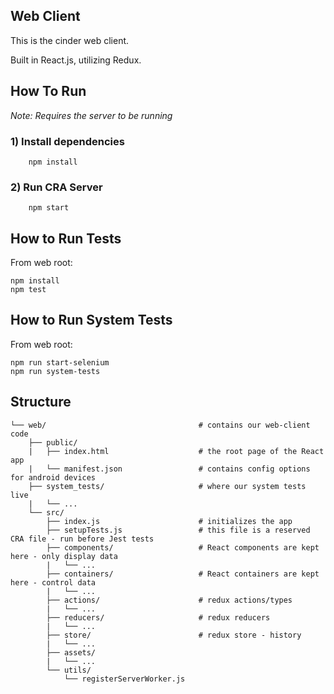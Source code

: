 Web Client
---

This is the cinder web client.

Built in React.js, utilizing Redux.

How To Run
---
_Note: Requires the server to be running_

### 1) Install dependencies
```
    npm install
```

### 2) Run CRA Server
```
    npm start
```

How to Run Tests
---
From web root:

    npm install
    npm test
 
How to Run System Tests
---
From web root:

    npm run start-selenium
    npm run system-tests
 
Structure
---
```
└── web/                                  # contains our web-client code
    ├── public/
    |   ├── index.html                    # the root page of the React app
    |   └── manifest.json                 # contains config options for android devices
    ├── system_tests/                     # where our system tests live
    |   └── ...                         
    └── src/  
        ├── index.js                      # initializes the app
        ├── setupTests.js                 # this file is a reserved CRA file - run before Jest tests
        ├── components/                   # React components are kept here - only display data
        |   └── ...
        ├── containers/                   # React containers are kept here - control data
        |   └── ...
        ├── actions/                      # redux actions/types
        |   └── ...
        ├── reducers/                     # redux reducers
        |   └── ...
        ├── store/                        # redux store - history
        |   └── ...
        ├── assets/
        |   └── ...
        └── utils/
            └── registerServerWorker.js
```
